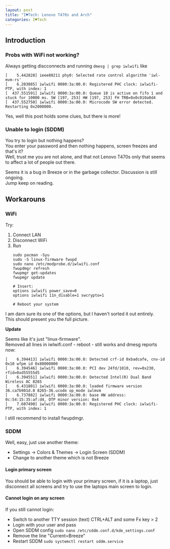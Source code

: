 ```yaml
---
layout: post
title: "I♥Tech: Lenovo T470s and Arch"
categories: I♥Tech
---
```


## Introduction

### Probs with WiFi not working?

Always getting discconnects and running `dmesg | grep iwlwifi` like


```text
[    5.442828] ieee80211 phy0: Selected rate control algorithm 'iwl-mvm-rs'
[    6.203085] iwlwifi 0000:3a:00.0: Registered PHC clock: iwlwifi-PTP, with index: 1
[  437.551591] iwlwifi 0000:3a:00.0: Queue 10 is active on fifo 1 and stuck for 10000 ms. SW [197, 253] HW [197, 253] FH TRB=0x0c010a0d4
[  437.552750] iwlwifi 0000:3a:00.0: Microcode SW error detected.  Restarting 0x2000000.
```

Yes, well this post holds some clues, but there is more!

### Unable to login (SDDM)

You try to login but nothing happens?  
You enter your password and then nothing happens, screen freezes and that's it?  
Well, trust me you are not alone, and that not Lenovo T470s only that seems to affect a lot of people out there.

Seems it is a bug in Breeze or in the garbage collector. Discussion is still ongoing.  
Jump keep on reading.

## Workarouns

### WiFi

Try:

1. Connect LAN
2. Disconnect WiFi
3. Run
    ```shell
    sudo pacman -Syu
    sudo -S linux-firmware fwupd
    sudo nano /etc/modprobe.d/iwlwifi.conf
    fwupdmgr refresh
    fwupmgr get-updates
    fwupmgr update

    # Insert:
    options iwlwifi power_save=0
    options iwlwifi 11n_disable=1 swcrypto=1

    # Reboot your system
    ```

I am darn sure its one of the options, but I haven't sorted it out entirely.  
This should present you the full picture.

**Update**

Seems like it's just "linux-firmware".  
Removed all lines in iwlwifi.conf - reboot - still works and dmesg reports now:

```text
[    6.394413] iwlwifi 0000:3a:00.0: Detected crf-id 0xbadcafe, cnv-id 0x10 wfpm id 0x80000000
[    6.394546] iwlwifi 0000:3a:00.0: PCI dev 24fd/1010, rev=0x230, rfid=0xd55555d5
[    6.394551] iwlwifi 0000:3a:00.0: Detected Intel(R) Dual Band Wireless AC 8265
[    6.431801] iwlwifi 0000:3a:00.0: loaded firmware version 36.ca7b901d.0 8265-36.ucode op_mode iwlmvm
[    6.737882] iwlwifi 0000:3a:00.0: base HW address: 0c:54:15:35:af:d4, OTP minor version: 0x4
[    7.607490] iwlwifi 0000:3a:00.0: Registered PHC clock: iwlwifi-PTP, with index: 1
```

I still recommend to install fwupdmgr.

### SDDM

Well, easy, just use another theme:

- Settings -> Colors & Themes -> Login Screen (SDDM)
- Change to another theme which is not Breeze


#### Login primary screen

You should be able to login with your primary screen, if it is a laptop, just disconnect all screens and try to use the laptops main screen to login.

#### Cannot login on any screen

If you still cannot login:


- Switch to another TTY session (text) 
  CTRL+ALT and some Fx key > 2
- Login with your user and pass
- Open SDDM config
  `sudo nano /etc/sddm.conf.d/kde_settings.conf`
- Remove the line "Current=Breeze"
- Restart SDDM
  `sudo systemctl restart sddm.service`